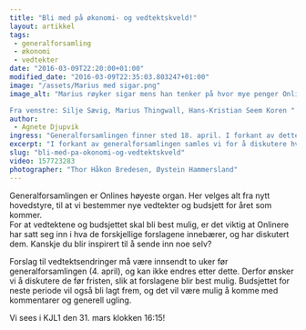 ```yaml
---
title: "Bli med på økonomi- og vedtektskveld!"
layout: artikkel
tags: 
 - generalforsamling
 - økonomi
 - vedtekter
date: "2016-03-09T22:20:00+01:00"
modified_date: "2016-03-09T22:35:03.803247+01:00"
image: "/assets/Marius med sigar.png"
image_alt: "Marius røyker sigar mens han tenker på hvor mye penger Online har. 

Fra venstre: Silje Sævig, Marius Thingwall, Hans-Kristian Seem Koren "
author:
 - Agnete Djupvik
ingress: "Generalforsamlingen finner sted 18. april. I forkant av dette ønsker vi å samle så mange Onlinere som mulig til å være med på å diskutere hvordan Online skal styres. Bli med, og si din mening!"
excerpt: "I forkant av generalforsamlingen samles vi for å diskutere hvordan Online skal styres. Bli med!"
slug: "bli-med-pa-okonomi-og-vedtektskveld"
video: 157723283
photographer: "Thor Håkon Bredesen, Øystein Hammersland"
---
```

Generalforsamlingen er Onlines høyeste organ. Her velges alt fra nytt hovedstyre, til at vi bestemmer nye vedtekter og budsjett for året som kommer.  
For at vedtektene og budsjettet skal bli best mulig, er det viktig at Onlinere har satt seg inn i hva de forskjellige forslagene innebærer, og har diskutert dem. Kanskje du blir inspirert til å sende inn noe selv?  

Forslag til vedtektsendringer må være innsendt to uker før generalforsamlingen (4. april), og kan ikke endres etter dette. Derfor ønsker vi å diskutere de før fristen, slik at forslagene blir best mulig. Budsjettet for neste periode vil også bli lagt frem, og det vil være mulig å komme med kommentarer og generell ugling.   

Vi sees i KJL1 den 31. mars klokken 16:15!